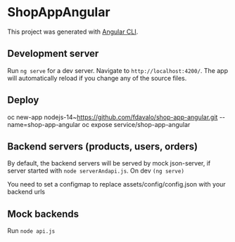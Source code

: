 # ShopAppAngular

This project was generated with [Angular CLI](https://github.com/angular/angular-cli).

## Development server

Run `ng serve` for a dev server. Navigate to `http://localhost:4200/`. The app will automatically reload if you change any of the source files.

## Deploy

oc new-app nodejs-14~https://github.com/fdavalo/shop-app-angular.git  --name=shop-app-angular
oc expose service/shop-app-angular

## Backend servers (products, users, orders)

By default, the backend servers will be served by mock json-server, if server started with `node serverAndapi.js`.
On dev `(ng serve)` 

You need to set a configmap to replace assets/config/config.json with your backend urls

## Mock backends

Run `node api.js`
